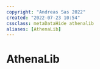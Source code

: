 ```yaml
---
copyright: "Andreas Sas 2022"
created: "2022-07-23 10:54"
cssclass: metaDataHide athenalib
aliases: [AthenaLib]
---
```

# AthenaLib